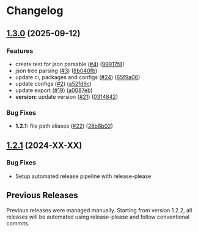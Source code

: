 # Changelog

## [1.3.0](https://github.com/DMBerlin/json-parsefy/compare/v1.2.1...v1.3.0) (2025-09-12)


### Features

* create test for json parsable ([#4](https://github.com/DMBerlin/json-parsefy/issues/4)) ([99917f8](https://github.com/DMBerlin/json-parsefy/commit/99917f8100f127dafbb8116f10c83eb61f63b822))
* json tree parsing ([#3](https://github.com/DMBerlin/json-parsefy/issues/3)) ([8b040fb](https://github.com/DMBerlin/json-parsefy/commit/8b040fb8bcc115fc4c44db6c9b11ce65601c7929))
* update ci, packages and configs ([#24](https://github.com/DMBerlin/json-parsefy/issues/24)) ([65f9a06](https://github.com/DMBerlin/json-parsefy/commit/65f9a069b6d13efa8ff80ab67a57b079e189ad40))
* update configs ([#2](https://github.com/DMBerlin/json-parsefy/issues/2)) ([a52fd9c](https://github.com/DMBerlin/json-parsefy/commit/a52fd9c1490a6eeb6548abe8475486bbb03ba712))
* update export ([#19](https://github.com/DMBerlin/json-parsefy/issues/19)) ([a0087eb](https://github.com/DMBerlin/json-parsefy/commit/a0087eb02c5b5fd451892878be8e50b63e5b9847))
* **version:** update version ([#21](https://github.com/DMBerlin/json-parsefy/issues/21)) ([0314842](https://github.com/DMBerlin/json-parsefy/commit/0314842d7e1fcac577906aacfc1739e656d50dfd))


### Bug Fixes

* **1.2.1:** file path aliases ([#22](https://github.com/DMBerlin/json-parsefy/issues/22)) ([28b8b02](https://github.com/DMBerlin/json-parsefy/commit/28b8b02197ae903c2973a2d350cd8d243e73b702))

## [1.2.1](https://github.com/DMBerlin/json-parsefy/compare/v1.2.0...v1.2.1) (2024-XX-XX)

### Bug Fixes

* Setup automated release pipeline with release-please

## Previous Releases

Previous releases were managed manually. Starting from version 1.2.2, all releases will be automated using release-please and follow conventional commits.
